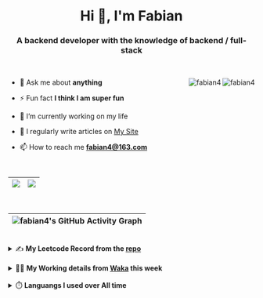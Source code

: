 <h1 align="center">Hi 👋, I'm Fabian</h1>
<h3 align="center">A backend developer with the knowledge of backend / full-stack</h3>

<br/>

<img align="right" src="https://komarev.com/ghpvc/?username=fabian4&label=views&color=0e75b6&style=flat" alt="fabian4" /><img align="right" src="https://img.shields.io/badge/Author-fabian4-orange?logo=Dark%20Reader" alt="fabian4" />


- 💬 Ask me about **anything**

- ⚡ Fun fact **I think I am super fun**

- 🔭 I’m currently working on my life

- 📝 I regularly write articles on [My Site](https://fabian4.site/)

- 📫 How to reach me **fabian4@163.com**


<!-- - 🌱 I’m currently learning **JavaScript** and **typescript** -->

<!-- - 📄 Know about my Daily details on [My Personal Blog Galllery](https://fabian4.github.io/gallery/) -->

<br/>

|  <img align="center" src="https://github-readme-streak-stats.herokuapp.com/?user=fabian4&theme=gruvbox_duo&currStreakNum=2FD3EB&fire=pink&sideLabels=F00&hide_border=true&date_format=[Y.]n.j" /> |  <img align="center" src="https://github-readme-stats.vercel.app/api/top-langs/?username=fabian4&layout=compact&theme=buefy&hide_border=true" /> |
| ------------- | ------------- |

<!-- | <img align="center" src="https://github-readme-stats.vercel.app/api?username=fabian4&count_private=true&show_icons=true&theme=flag-india&show_owner=true&hide_border=true" /> | <img align="center" src="https://github-readme-stats.vercel.app/api/top-langs/?username=fabian4&layout=compact&theme=buefy&hide_border=true&exclude_repo=jdk,jdk-source-learning,spring-framework,netty,jdk,fabian4.github.io,wechaty.js.org,sofa-bolt" /> | <img align="center" src="https://github-readme-streak-stats.herokuapp.com/?user=fabian4&theme=gruvbox_duo&currStreakNum=2FD3EB&fire=pink&sideLabels=F00&hide_border=true&date_format=[Y.]n.j" /> |
| ------------- | ------------- | ------------- | -->

<br/>

|![fabian4's GitHub Activity Graph](https://activity-graph.herokuapp.com/graph?username=fabian4&theme=github-light&area=true)|
| --- |

<br/>
<details>
  <summary>✍️ <b>My Leetcode Record from the <a href="https://github.com/fabian4/leetcode">repo</a></b></summary>
 
 ---
  
  |[![Leetcode Stats](https://leetcode.card.workers.dev/?username=fabianbao&border=0&site=cn)](https://leetcode-cn.com/u/fabianbao/)|
  | ------------- |
  
<!-- |[![Leetcode Stats](https://leetcode.card.workers.dev/?username=fabianbao&border=0&site=cn)](https://leetcode-cn.com/u/fabianbao/)|[![fabian's LeetCode Stats](https://leetcode-stats.vercel.app/api?username=fabian&theme=Light)](https://leetcode-cn.com/u/fabianbao/)|
| ------------- | ------------- | -->
  
</details>

<br/>

<details>
  <summary>👨‍💻 <b>My Working details from <a href="https://wakatime.com/@fabian4">Waka</a> this week</b></summary>

---

<!--START_SECTION:waka-->
![Code Time](http://img.shields.io/badge/Code%20Time-249%20hrs%2044%20mins-blue)

**I'm an Early 🐤** 

```text
🌞 Morning    185 commits    █████░░░░░░░░░░░░░░░░░░░░   22.0% 
🌆 Daytime    301 commits    █████████░░░░░░░░░░░░░░░░   35.79% 
🌃 Evening    339 commits    ██████████░░░░░░░░░░░░░░░   40.31% 
🌙 Night      16 commits     ░░░░░░░░░░░░░░░░░░░░░░░░░   1.9%

```
📅 **I'm Most Productive on Thursday** 

```text
Monday       138 commits    ████░░░░░░░░░░░░░░░░░░░░░   16.41% 
Tuesday      129 commits    ███░░░░░░░░░░░░░░░░░░░░░░   15.34% 
Wednesday    150 commits    ████░░░░░░░░░░░░░░░░░░░░░   17.84% 
Thursday     152 commits    ████░░░░░░░░░░░░░░░░░░░░░   18.07% 
Friday       93 commits     ██░░░░░░░░░░░░░░░░░░░░░░░   11.06% 
Saturday     68 commits     ██░░░░░░░░░░░░░░░░░░░░░░░   8.09% 
Sunday       111 commits    ███░░░░░░░░░░░░░░░░░░░░░░   13.2%

```


📊 **This Week I Spent My Time On** 

```text
💬 Programming Languages: 
TypeScript               1 hr 18 mins        ███████████████░░░░░░░░░░   62.98% 
Java                     18 mins             ███░░░░░░░░░░░░░░░░░░░░░░   14.77% 
JSON                     17 mins             ███░░░░░░░░░░░░░░░░░░░░░░   14.39% 
GitIgnore file           7 mins              █░░░░░░░░░░░░░░░░░░░░░░░░   5.76% 
Markdown                 2 mins              ░░░░░░░░░░░░░░░░░░░░░░░░░   2.1%

🔥 Editors: 
WebStorm                 1 hr 43 mins        ████████████████████░░░░░   83.13% 
IntelliJ                 20 mins             ████░░░░░░░░░░░░░░░░░░░░░   16.87%

💻 Operating System: 
Windows                  2 hrs 3 mins        █████████████████████████   100.0%

```


<!--END_SECTION:waka-->
  
</details>

<br/>

<details>
  <summary>⏱️ <b>Languangs I used over All time</b></summary>
  
---
  
![languages all time](https://wakatime.com/share/@32ef5ac6-eac5-4886-805c-ce9fe059857e/efc24c85-e478-4696-bcbd-c5669145b831.svg)
  
</details>
